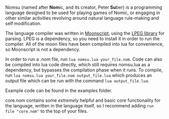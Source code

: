 Nomsu (named after **Nom**ic, and its creator, Peter **Su**ber) is a programming language
designed to be used for playing games of Nomic, or engaging in other similar activities
revolving around natural language rule-making and self modification.

The language compiler was written in [Moonscript](http://moonscript.org/), using the
[LPEG library](http://www.inf.puc-rio.br/~roberto/lpeg/) for parsing. LPEG is a dependency,
so you need to install it in order to run the compiler. All of the moon files have been
compiled into lua for convenience, so Moonscript is not a dependency.

In order to run a .nom file, run `lua nomsu.lua your_file.nom`. Code can also be compiled
into lua code directly, which still requires nomsu.lua as a dependency, but bypasses the
compilation phase when it runs. To compile, run `lua nomsu.lua your_file.nom output_file.lua`
which produces an output file which can be run with the command `lua output_file.lua`.

Example code can be found in the examples folder.

core.nom contains some *extremely* helpful and basic core functionality for the language,
written in the language itself, so I recommend adding `run file "core.nom"` to the top of
your files.
